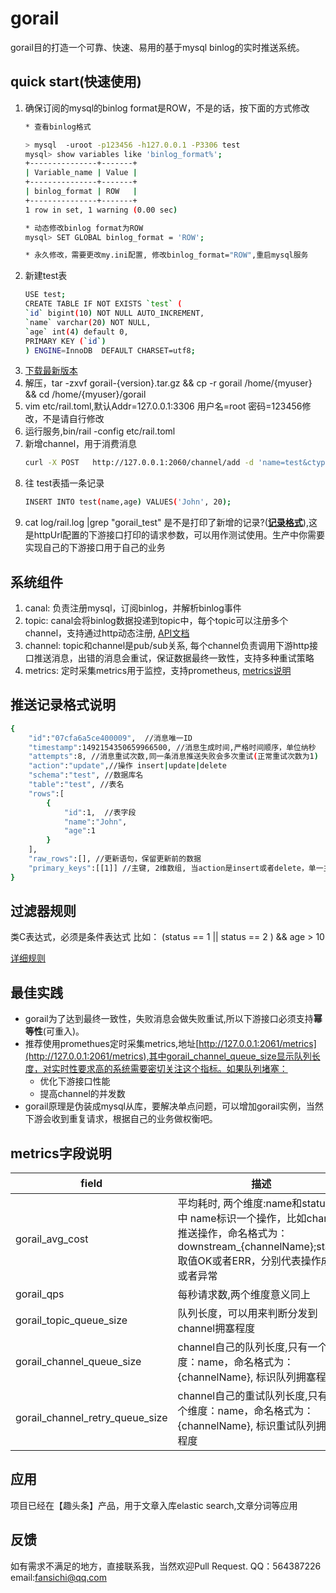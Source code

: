 # gorail
gorail目的打造一个可靠、快速、易用的基于mysql binlog的实时推送系统。
 
## quick start(快速使用)
1. 确保订阅的mysql的binlog format是ROW，不是的话，按下面的方式修改 
    ```sh
    * 查看binlog格式
   
    > mysql  -uroot -p123456 -h127.0.0.1 -P3306 test
    mysql> show variables like 'binlog_format%';
    +---------------+-------+
    | Variable_name | Value |
    +---------------+-------+
    | binlog_format | ROW   |
    +---------------+-------+
    1 row in set, 1 warning (0.00 sec)
    
    * 动态修改binlog format为ROW   
    mysql> SET GLOBAL binlog_format = 'ROW';  
    
    * 永久修改，需要更改my.ini配置, 修改binlog_format="ROW",重启mysql服务
    ```
1. 新建test表
    ```sh
    USE test;
    CREATE TABLE IF NOT EXISTS `test` (
    `id` bigint(10) NOT NULL AUTO_INCREMENT,
    `name` varchar(20) NOT NULL,
    `age` int(4) default 0,
    PRIMARY KEY (`id`)
    ) ENGINE=InnoDB  DEFAULT CHARSET=utf8;

    ```
1. [下载最新版本](https://github.com/tenfer/gorail/archive/1.1.0.tar.gz) 
1. 解压，tar -zxvf gorail-{version}.tar.gz &&  cp -r gorail /home/{myuser} && cd /home/{myuser}/gorail
1. vim etc/rail.toml,默认Addr=127.0.0.1:3306 用户名=root 密码=123456修改，不是请自行修改
1. 运行服务,bin/rail -config etc/rail.toml
1. 新增channel，用于消费消息
    ```sh
    curl -X POST   http://127.0.0.1:2060/channel/add -d 'name=test&ctype=http&httpUrl=http://127.0.0.1:2060/test&filter={"schemas":["test"],"tables":["test"],"actions":["*"],"expression":"age > 0"}'
    ```
1. 往 test表插一条记录 
    ```sh
    INSERT INTO test(name,age) VALUES('John', 20);
    ```
1. cat log/rail.log |grep "gorail_test" 是不是打印了新增的记录?(**[记录格式](#推送记录格式说明)**),这是httpUrl配置的下游接口打印的请求参数，可以用作测试使用。生产中你需要实现自己的下游接口用于自己的业务

## 系统组件
1. canal:   负责注册mysql，订阅binlog，并解析binlog事件
2. topic:  canal会将binlog数据投递到topic中，每个topic可以注册多个channel，支持通过http动态注册, [API文档](doc/api.md)
3. channel: topic和channel是pub/sub关系, 每个channel负责调用下游http接口推送消息，出错的消息会重试，保证数据最终一致性，支持多种重试策略
4. metrics: 定时采集metrics用于监控，支持prometheus, [metrics说明](#metrics字段说明)

## 推送记录格式说明
```sh
{
    "id":"07cfa6a5ce400009",  //消息唯一ID
    "timestamp":1492154350659966500, //消息生成时间,严格时间顺序，单位纳秒
    "attempts":8, //消息重试次数,同一条消息推送失败会多次重试(正常重试次数为1)
    "action":"update",//操作 insert|update|delete
    "schema":"test", //数据库名
    "table":"test", //表名
    "rows":[
        {
            "id":1,  //表字段
            "name":"John",
            "age":1
        }
    ],
    "raw_rows":[], //更新语句，保留更新前的数据
    "primary_keys":[[1]] //主键, 2维数组, 当action是insert或者delete，单一主键[[1]],联合主键[[1,"John",20]];当action=update [[1],[1]],联合主键[[1,"John",20],[1,"John",21]]
}
```

## 过滤器规则
类C表达式，必须是条件表达式
比如： (status == 1 || status == 2 ) && age > 10 

[详细规则](https://github.com/Knetic/govaluate/blob/master/MANUAL.md)

## 最佳实践
* gorail为了达到最终一致性，失败消息会做失败重试,所以下游接口必须支持**幂等性**(可重入)。
* 推荐使用promethues定时采集metrics,地址[http://127.0.0.1:2061/metrics](http://127.0.0.1:2061/metrics),其中gorail_channel_queue_size显示队列长度，对实时性要求高的系统需要密切关注这个指标。如果队列堵塞：
    * 优化下游接口性能
    * 提高channel的并发数
* gorail原理是伪装成mysql从库，要解决单点问题，可以增加gorail实例，当然下游会收到重复请求，根据自己的业务做权衡吧。

## metrics字段说明
field | 描述
------ | ------
gorail_avg_cost | 平均耗时, 两个维度:name和status,其中 name标识一个操作，比如channel推送操作，命名格式为：downstream_{channelName};status 取值OK或者ERR，分别代表操作成功或者异常
gorail_qps | 每秒请求数,两个维度意义同上
gorail_topic_queue_size | 队列长度，可以用来判断分发到channel拥塞程度
gorail_channel_queue_size | channel自己的队列长度,只有一个维度：name，命名格式为：{channelName}, 标识队列拥塞程度
gorail_channel_retry_queue_size | channel自己的重试队列长度,只有一个维度：name，命名格式为：{channelName}, 标识重试队列拥塞程度

## 应用
项目已经在【趣头条】产品，用于文章入库elastic search,文章分词等应用

## 反馈
如有需求不满足的地方，直接联系我，当然欢迎Pull Request.
QQ：564387226
email:fansichi@qq.com



